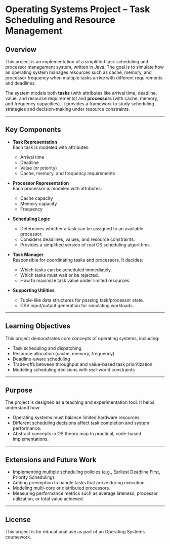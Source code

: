 # Operating Systems Project – Task Scheduling and Resource Management

## Overview

This project is an implementation of a simplified task scheduling and processor management system, written in Java. The goal is to simulate how an operating system manages resources such as cache, memory, and processor frequency when multiple tasks arrive with different requirements and deadlines.

The system models both **tasks** (with attributes like arrival time, deadline, value, and resource requirements) and **processors** (with cache, memory, and frequency capacities). It provides a framework to study scheduling strategies and decision-making under resource constraints.

---

## Key Components

- **Task Representation**  
  Each task is modeled with attributes:
  - Arrival time  
  - Deadline  
  - Value (or priority)  
  - Cache, memory, and frequency requirements  

- **Processor Representation**  
  Each processor is modeled with attributes:
  - Cache capacity  
  - Memory capacity  
  - Frequency  

- **Scheduling Logic**  
  - Determines whether a task can be assigned to an available processor.  
  - Considers deadlines, values, and resource constraints.  
  - Provides a simplified version of real OS scheduling algorithms.  

- **Task Manager**  
  Responsible for coordinating tasks and processors. It decides:
  - Which tasks can be scheduled immediately.  
  - Which tasks must wait or be rejected.  
  - How to maximize task value under limited resources.  

- **Supporting Utilities**  
  - Tuple-like data structures for passing task/processor state.  
  - CSV input/output generation for simulating workloads.  

---

## Learning Objectives

This project demonstrates core concepts of operating systems, including:

- Task scheduling and dispatching  
- Resource allocation (cache, memory, frequency)  
- Deadline-aware scheduling  
- Trade-offs between throughput and value-based task prioritization  
- Modeling scheduling decisions with real-world constraints  

---

## Purpose

The project is designed as a teaching and experimentation tool. It helps understand how:

- Operating systems must balance limited hardware resources.  
- Different scheduling decisions affect task completion and system performance.  
- Abstract concepts in OS theory map to practical, code-based implementations.  

---

## Extensions and Future Work

- Implementing multiple scheduling policies (e.g., Earliest Deadline First, Priority Scheduling).  
- Adding preemption to handle tasks that arrive during execution.  
- Modeling multi-core or distributed processors.  
- Measuring performance metrics such as average lateness, processor utilization, or total value achieved.  

---

## License

This project is for educational use as part of an Operating Systems coursework.
